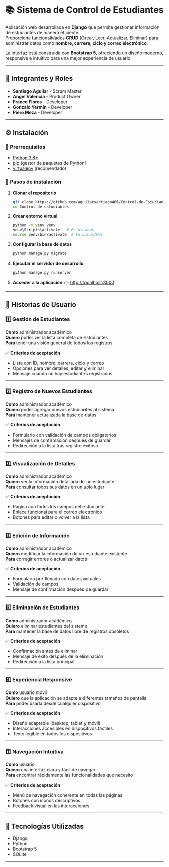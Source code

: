 # 📚 Sistema de Control de Estudiantes

Aplicación web desarrollada en **Django** que permite gestionar información de estudiantes de manera eficiente.  
Proporciona funcionalidades **CRUD** (Crear, Leer, Actualizar, Eliminar) para administrar datos como **nombre, carrera, ciclo y correo electrónico**.  

La interfaz está construida con **Bootstrap 5**, ofreciendo un diseño moderno, responsive e intuitivo para una mejor experiencia de usuario.

---

## 👥 Integrantes y Roles
- **Santiago Aguilar** - Scrum Master  
- **Angel Valencia** - Product Owner  
- **Franco Flores** - Developer  
- **Gonzalo Yermin** - Developer  
- **Piero Meza** - Developer  

---

## ⚙️ Instalación

### 🔑 Prerrequisitos
- [Python 3.8+](https://www.python.org/downloads/)  
- [pip](https://pip.pypa.io/en/stable/) (gestor de paquetes de Python)  
- [virtualenv](https://virtualenv.pypa.io/) (recomendado)  

### 🚀 Pasos de instalación
1. **Clonar el repositorio**
   ```bash
   git clone https://github.com/aguilarsantiago406/Control-de-Estudiantes.git
   cd Control-de-estudiantes
   ```

2. **Crear entorno virtual**
   ```bash
   python -m venv venv
   venv\Scripts\activate   # En Windows
   source venv/bin/activate  # En Linux/Mac
   ```

3. **Configurar la base de datos**
   ```bash
   python manage.py migrate
   ```

4. **Ejecutar el servidor de desarrollo**
   ```bash
   python manage.py runserver
   ```

5. **Acceder a la aplicación**
   👉 [http://localhost:8000](http://localhost:8000)

---

## 📝 Historias de Usuario

### 1️⃣ Gestión de Estudiantes
**Como** administrador académico  
**Quiero** poder ver la lista completa de estudiantes  
**Para** tener una visión general de todos los registros  

✅ **Criterios de aceptación**  
- Lista con ID, nombre, carrera, ciclo y correo  
- Opciones para ver detalles, editar y eliminar  
- Mensaje cuando no hay estudiantes registrados  

---

### 2️⃣ Registro de Nuevos Estudiantes
**Como** administrador académico  
**Quiero** poder agregar nuevos estudiantes al sistema  
**Para** mantener actualizada la base de datos  

✅ **Criterios de aceptación**  
- Formulario con validación de campos obligatorios  
- Mensajes de confirmación después de guardar  
- Redirección a la lista tras registro exitoso  

---

### 3️⃣ Visualización de Detalles
**Como** administrador académico  
**Quiero** ver la información detallada de un estudiante  
**Para** consultar todos sus datos en un solo lugar  

✅ **Criterios de aceptación**  
- Página con todos los campos del estudiante  
- Enlace funcional para el correo electrónico  
- Botones para editar o volver a la lista  

---

### 4️⃣ Edición de Información
**Como** administrador académico  
**Quiero** modificar la información de un estudiante existente  
**Para** corregir errores o actualizar datos  

✅ **Criterios de aceptación**  
- Formulario pre-llenado con datos actuales  
- Validación de campos  
- Mensaje de confirmación después de guardar  

---

### 5️⃣ Eliminación de Estudiantes
**Como** administrador académico  
**Quiero** eliminar estudiantes del sistema  
**Para** mantener la base de datos libre de registros obsoletos  

✅ **Criterios de aceptación**  
- Confirmación antes de eliminar  
- Mensaje de éxito después de la eliminación  
- Redirección a la lista principal  

---

### 6️⃣ Experiencia Responsive
**Como** usuario móvil  
**Quiero** que la aplicación se adapte a diferentes tamaños de pantalla  
**Para** poder usarla desde cualquier dispositivo  

✅ **Criterios de aceptación**  
- Diseño adaptable (desktop, tablet y móvil)  
- Interacciones accesibles en dispositivos táctiles  
- Texto legible en todos los dispositivos  

---

### 7️⃣ Navegación Intuitiva
**Como** usuario  
**Quiero** una interfaz clara y fácil de navegar  
**Para** encontrar rápidamente las funcionalidades que necesito  

✅ **Criterios de aceptación**  
- Menú de navegación coherente en todas las páginas  
- Botones con íconos descriptivos  
- Feedback visual en las interacciones  

---

## 📌 Tecnologías Utilizadas
- Django  
- Python  
- Bootstrap 5  
- SQLite 

---
